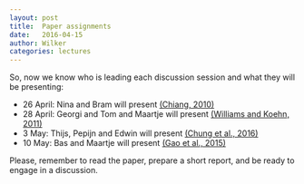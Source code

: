 ```yaml
---
layout: post
title:  Paper assignments
date:   2016-04-15
author: Wilker
categories: lectures
---
```


So, now we know who is leading each discussion session and what they will be presenting:

* 26 April: Nina and Bram will present [(Chiang, 2010)](http://www.aclweb.org/anthology/P10-1146) 
* 28 April: Georgi and Tom and Maartje will present [(Williams and Koehn, 2011)](http://www.aclweb.org/anthology/W11-2126.pdf)
* 3 May: Thijs, Pepijn and Edwin  will present [(Chung et al., 2016)](http://arxiv.org/abs/1603.06147)
* 10 May: Bas and Maartje will present [(Gao et al., 2015)](http://arxiv.org/abs/1505.05612)

Please, remember to read the paper, prepare a short report, and be ready to engage in a discussion.

